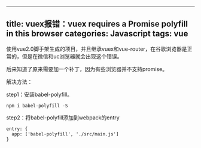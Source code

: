 
---
title: vuex报错：vuex requires a Promise polyfill in this browser
categories: Javascript
tags: vue
---

使用vue2.0脚手架生成的项目，并且继承vuex和vue-router，在谷歌浏览器是正常的，但是在微信和uc浏览器就会出现这个错误。

后来知道了原来需要加一个补丁，因为有些浏览器并不支持promise。

解决方法：

step1：安装babel-polyfill。

    npm i babel-polyfill -S

step2：将babel-polyfill添加到webpack的entry

    entry: {
      app: ['babel-polyfill', './src/main.js']
    }


